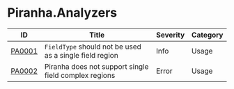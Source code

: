 # Piranha.Analyzers

| ID       | Title                                                   | Severity | Category |
|----------|---------------------------------------------------------|----------|----------|
| [PA0001] | `FieldType` should not be used as a single field region | Info     | Usage    |
| [PA0002] | Piranha does not support single field complex regions   | Error    | Usage    |

[PA0001]: ./PA0001/README.md
[PA0002]: ./PA0002/README.md